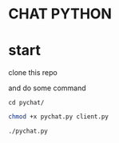 # CHAT PYTHON 

# start 
clone this repo 


and do some command 
```bach
cd pychat/
```
```bash
chmod +x pychat.py client.py
```
```bash
./pychat.py
```